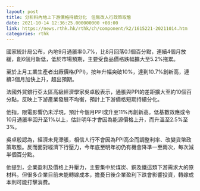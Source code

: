 ```yaml
---
layout: post
title: 分析料內地上下游價格持續分化　但無改人行政策取態
date: 2021-10-14 12:36:25.000000000 +08:00
link: https://news.rthk.hk/rthk/ch/component/k2/1615221-20211014.htm
categories: rthk
---
```


國家統計局公布，內地9月通脹率0.7%，比8月回落0.1個百分點，連續4個月放緩，創6個月新低，低於市場預期，主要受食品價格跌幅擴大至5.2%拖累。

至於上月工業生產者出廠價格(PPI)，按年升幅突破10%，達到10.7%創新高，連續3個月加快上升，超出預期。

法國外貿銀行亞太區高級經濟學家吳卓殷表示，通脹與PPI的差距擴大至約10個百分點，反映上下游產業發展不均衡，預計上下游價格短期持續分化。

他指，限電影響仍未浮現，預計今個月PPI或升至11%再創新高。低基數效應或令10月通脹率回升至1%以上，估計明年才會因為能源價格上升，而升溫至2.5%至3%。

吳卓殷認為，經濟未見滯脹，相信人行不會因為PPI高企而調整利率、改變貨幣政策取態。反而面對經濟下行壓力，今年底至明年初仍有機會降準一至兩次，每次減半個百分點。

他提到，企業盈利及價格上升壓力，主要集中於煤炭、銅及鐵這類下游需求大的原材料。但很多企業目前未能轉嫁成本，擔憂日後企業盈利下跌會影響投資，轉嫁成本則可能打擊消費。
